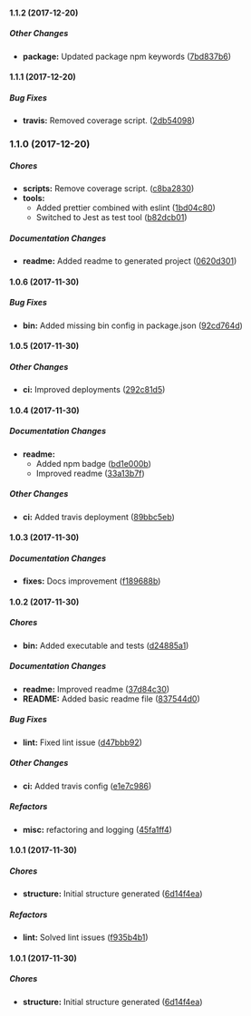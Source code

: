 #### 1.1.2 (2017-12-20)

##### Other Changes

* **package:** Updated package npm keywords ([7bd837b6](https://github.com/jramcast/create-js-package/commit/7bd837b6b52069addd44bc78ccc51645bece576e))

#### 1.1.1 (2017-12-20)

##### Bug Fixes

* **travis:** Removed coverage script. ([2db54098](https://github.com/jramcast/create-js-package/commit/2db540989157e743ef397b974e4856a4bb0f9ec8))

### 1.1.0 (2017-12-20)

##### Chores

* **scripts:** Remove coverage script. ([c8ba2830](https://github.com/jramcast/create-js-package/commit/c8ba2830edac856e40056cd98d866d76c6522e42))
* **tools:**
  * Added prettier combined with eslint ([1bd04c80](https://github.com/jramcast/create-js-package/commit/1bd04c80098bd8f053b8474eaaf47897791b237d))
  * Switched to Jest as test tool ([b82dcb01](https://github.com/jramcast/create-js-package/commit/b82dcb014d3fec253f81e7963551dfcd9a731605))

##### Documentation Changes

* **readme:** Added readme to generated project ([0620d301](https://github.com/jramcast/create-js-package/commit/0620d301dc46da4a19dc84599a3900350e35d329))

#### 1.0.6 (2017-11-30)

##### Bug Fixes

* **bin:** Added missing bin config in package.json ([92cd764d](https://github.com/jramcast/create-js-package/commit/92cd764d88cc7533eac75a608c863552e8055a1e))

#### 1.0.5 (2017-11-30)

##### Other Changes

* **ci:** Improved deployments ([292c81d5](https://github.com/jramcast/create-js-package/commit/292c81d54a4c24ffbd8b4428441a7c1a74ec4370))

#### 1.0.4 (2017-11-30)

##### Documentation Changes

* **readme:**
  * Added npm badge ([bd1e000b](https://github.com/jramcast/create-js-package/commit/bd1e000b206a0dd985e924b39d3c2e0a01fdf145))
  * Improved readme ([33a13b7f](https://github.com/jramcast/create-js-package/commit/33a13b7fba198ac4731ac75d449408f18fbe0a0d))

##### Other Changes

* **ci:** Added travis deployment ([89bbc5eb](https://github.com/jramcast/create-js-package/commit/89bbc5ebdef061b99c0ed386899ee4acdc0bf632))

#### 1.0.3 (2017-11-30)

##### Documentation Changes

* **fixes:** Docs improvement ([f189688b](https://github.com/jramcast/create-js-package/commit/f189688bccf07af71228d7ea61c07c32dbfa768d))

#### 1.0.2 (2017-11-30)

##### Chores

* **bin:** Added executable and tests ([d24885a1](https://github.com/jramcast/create-js-package/commit/d24885a16a68599c3fe1d567197a88a1dfb7b3e7))

##### Documentation Changes

* **readme:** Improved readme ([37d84c30](https://github.com/jramcast/create-js-package/commit/37d84c30f8a96e707e9f533320ae9a80b20aeb91))
* **README:** Added basic readme file ([837544d0](https://github.com/jramcast/create-js-package/commit/837544d022d114d6b29d963e8c3532254b43a00b))

##### Bug Fixes

* **lint:** Fixed lint issue ([d47bbb92](https://github.com/jramcast/create-js-package/commit/d47bbb927cd30e17f75a9b68699ed4bc03f5fde2))

##### Other Changes

* **ci:** Added travis config ([e1e7c986](https://github.com/jramcast/create-js-package/commit/e1e7c986e346b5c2be6c23878fef451963a0366c))

##### Refactors

* **misc:** refactoring and logging ([45fa1ff4](https://github.com/jramcast/create-js-package/commit/45fa1ff45b1b04542c7b786094941b2c1114000b))

#### 1.0.1 (2017-11-30)

##### Chores

* **structure:** Initial structure generated ([6d14f4ea](https://github.com/jramcast/create-js-package/commit/6d14f4eac702c4e07de557f0f9c64b9783a2a720))

##### Refactors

* **lint:** Solved lint issues ([f935b4b1](https://github.com/jramcast/create-js-package/commit/f935b4b13653565bd3dc57f8e300310b1e1fba9f))

#### 1.0.1 (2017-11-30)

##### Chores

* **structure:** Initial structure generated ([6d14f4ea](https://github.com/jramcast/create-js-package/commit/6d14f4eac702c4e07de557f0f9c64b9783a2a720))

